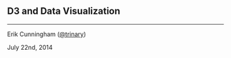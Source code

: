## D3 and Data Visualization

***

Erik Cunningham ([@trinary](http://twitter.com/trinary))

July 22nd, 2014
